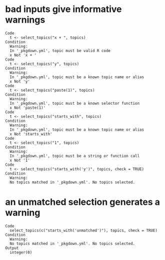 # bad inputs give informative warnings

    Code
      t <- select_topics("x + ", topics)
    Condition
      Warning:
      In '_pkgdown.yml', topic must be valid R code
      x Not 'x + '
    Code
      t <- select_topics("y", topics)
    Condition
      Warning:
      In '_pkgdown.yml', topic must be a known topic name or alias
      x Not 'y'
    Code
      t <- select_topics("paste(1)", topics)
    Condition
      Warning:
      In '_pkgdown.yml', topic must be a known selector function
      x Not 'paste(1)'
    Code
      t <- select_topics("starts_with", topics)
    Condition
      Warning:
      In '_pkgdown.yml', topic must be a known topic name or alias
      x Not 'starts_with'
    Code
      t <- select_topics("1", topics)
    Condition
      Warning:
      In '_pkgdown.yml', topic must be a string or function call
      x Not '1'
    Code
      t <- select_topics("starts_with('y')", topics, check = TRUE)
    Condition
      Warning:
      No topics matched in '_pkgdown.yml'. No topics selected.

# an unmatched selection generates a warning

    Code
      select_topics(c("starts_with('unmatched')"), topics, check = TRUE)
    Condition
      Warning:
      No topics matched in '_pkgdown.yml'. No topics selected.
    Output
      integer(0)


